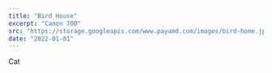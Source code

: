 ```yaml
---
title: "Bird House"
excerpt: "Canon 70D"
src: "https://storage.googleapis.com/www.payamd.com/images/bird-home.jpg"
date: "2022-01-01"
---
```


Cat 